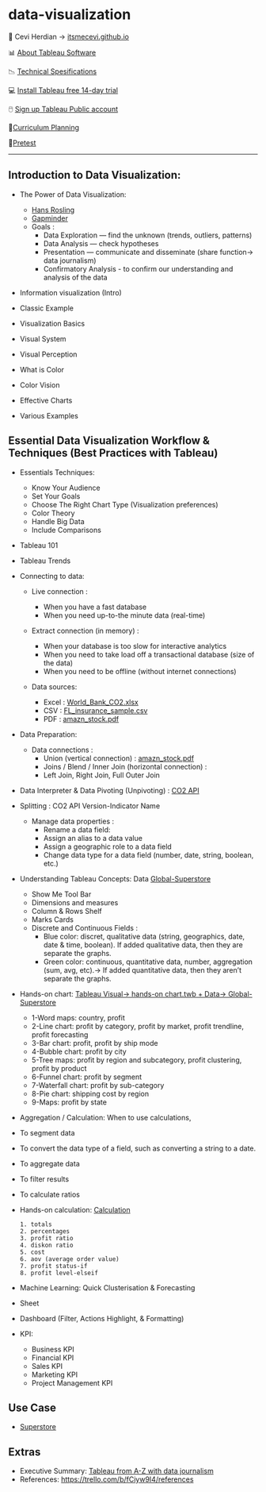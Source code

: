 # data-visualization

<span>&#129311;</span> Cevi Herdian -> [itsmecevi.github.io](https://itsmecevi.github.io/) 

<span>&#128202;</span> [About Tableau Software](https://www.tableau.com/about)

<span>&#128201;</span> [Technical Spesifications](https://github.com/itsmecevi/Tableau-Technical-Specifications/blob/master/Tableau-Technical%20Specifications.pdf)

<span>💻</span> [Install Tableau free 14-day trial](https://www.tableau.com/en-gb/products/trial)

<span>🖱️</span> [Sign up Tableau Public account](https://public.tableau.com/s/)


<span>📘</span>[Curriculum Planning](https://github.com/itsmecevi/slide-data-visualization-draft)

<span>🧗</span>[Pretest]()



______

## Introduction to Data Visualization:

* The Power of Data Visualization:
    * [Hans Rosling](https://www.youtube.com/watch?v=jbkSRLYSojo)
    * [Gapminder](https://www.gapminder.org/)
    * Goals : 
        * Data Exploration — find the unknown (trends, outliers, patterns)
        * Data Analysis — check hypotheses
        * Presentation — communicate and disseminate (share function-> data journalism)
        * Confirmatory Analysis - to confirm our understanding and analysis of the data
    
* Information visualization (Intro)
* Classic Example
* Visualization Basics
* Visual System
* Visual Perception
* What is Color
* Color Vision
* Effective Charts
* Various Examples


## Essential Data Visualization Workflow & Techniques (Best Practices with Tableau)

* Essentials Techniques:
   * Know Your Audience
   * Set Your Goals
   * Choose The Right Chart Type (Visualization preferences)
   * Color Theory
   * Handle Big Data
   * Include Comparisons

* Tableau 101
* Tableau Trends
* Connecting to data:

    * Live connection :
        * When you have a fast database
        * When you need up-to-the minute data (real-time)
    * Extract connection (in memory) :
        * When your database is too slow for interactive analytics
        * When you need to take load off a transactional database (size of the data)
        * When you need to be offline (without internet connections)
        
    * Data sources:
 
      * Excel : [World_Bank_CO2.xlsx](https://github.com/itsmecevi/world-bank-data/blob/master/World_Bank_CO2.xlsx)
      * CSV : [FL_insurance_sample.csv](https://github.com/itsmecevi/FL_insurance_sample/blob/master/FL_insurance_sample.csv)
      * PDF : [amazn_stock.pdf](https://public.tableau.com/s/sites/default/files/media/amzn_stock.pdf)
     

* Data Preparation:
     
    * Data connections :
        * Union (vertical connection) : [amazn_stock.pdf](https://public.tableau.com/s/sites/default/files/media/amzn_stock.pdf)
        * Joins / Blend / Inner Join (horizontal connection) : 
        * Left Join, Right Join, Full Outer Join
* Data Interpreter & Data Pivoting (Unpivoting) : [CO2 API](https://github.com/itsmecevi/World-Data-CO2-API/blob/master/API_EN.ATM.CO2E.PC_DS2_en_excel_v2_247989.xls)
* Splitting : CO2 API Version-Indicator Name

     * Manage data properties :
         * Rename a data field:
         * Assign an alias to a data value
         * Assign a geographic role to a data field
         * Change data type for a data field (number, date, string, boolean, etc.)
         
         
 * Understanding Tableau Concepts: Data [Global-Superstore](https://github.com/itsmecevi/global-superstore-new/blob/master/Global%20Superstore.xls)
      * Show Me Tool Bar
      * Dimensions and measures
      * Column & Rows Shelf
      * Marks Cards
      * Discrete and Continuous Fields :
         * Blue color: discret, qualitative data (string, geographics, date, date & time, boolean). If added qualitative data, then they are      separate the graphs.
         * Green color: continuous, quantitative data, number, aggregation (sum, avg, etc).-> If added quantitative data, then they aren’t        separate the graphs.

* Hands-on chart: [Tableau Visual-> hands-on chart.twb + Data-> Global-Superstore](https://github.com/itsmecevi/hands-on-tableau)

  * 1-Word maps: country, profit
  * 2-Line chart: profit by category, profit by market, profit trendline, profit forecasting
  * 3-Bar chart: profit, profit by ship mode
  * 4-Bubble chart: profit by city
  * 5-Tree maps: profit by region and subcategory, profit clustering, profit by product
  * 6-Funnel chart: profit by segment
  * 7-Waterfall chart: profit by sub-category
  * 8-Pie chart: shipping cost by region
  * 9-Maps: profit by state
 
 * Aggregation / Calculation: When to use calculations,
  * To segment data
  * To convert the data type of a field, such as converting a string to a date.
  * To aggregate data
  * To filter results
  * To calculate ratios
  * Hands-on calculation: [Calculation](https://github.com/itsmecevi/calculation-tableau)
  
        1. totals
        2. percentages
        3. profit ratio
        4. diskon ratio
        5. cost
        6. aov (average order value)
        7. profit status-if
        8. profit level-elseif
        
* Machine Learning: Quick Clusterisation & Forecasting
* Sheet
* Dashboard (Filter, Actions Highlight, & Formatting)
* KPI:
    * Business KPI
    * Financial KPI
    * Sales KPI
    * Marketing KPI
    * Project Management KPI





## Use Case

* [Superstore](https://github.com/itsmecevi/global-superstore-new/blob/master/Global%20Superstore.xls)

## Extras
* Executive Summary: [Tableau from A-Z with data journalism](https://trello.com/c/7MSdbWmD/505-inovasi-dan-teknologi-baru-si-tableau)
* References: https://trello.com/b/fCiyw9I4/references




